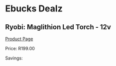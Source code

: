 
# Ebucks Dealz
## Ryobi: Maglithion Led Torch - 12v
[Product Page](https://www.ebucks.com/web/shop/productSelected.do?prodId=145277231&catId=370101825)

Price: R199.00

Savings: 


	
